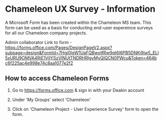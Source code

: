 # Chameleon UX Survey - Information
A Microsoft Form has been created within the Chameleon MS team. This form can be used as a basis for conducting end-user expereince surveys for all our Chameleon company projects.  

Admin collaborator Link to form - https://forms.office.com/Pages/DesignPageV2.aspx?subpage=design&FormId=7Hgj0IgW1UaFQBwotfRw9qt6l6PB5DNKj9iw5_ELl5xURU9OMVA4RjE1VjlYSzVINUtTNDRHRlgyMyQlQCN0PWcu&Token=464bc6f225ac4e998e74c8aa1077e2f2

## How to access Chameleon Forms
1. Go to https://forms.office.com & sign in with your Deakin account
2. Under 'My Groups' select 'Chameleon'


3. Click on 'Chameleon Project - User Experience Survey' form to open the form.

